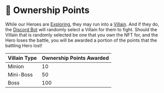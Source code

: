 # 🌟 Ownership Points

While our Heroes are [Exploring](ownership-points.md#exploring), they may run into a [Villain](../../tokens/villains/). And if they do, the [Discord Bot](broken-reference) will randomly select a Villain for them to fight. Should the Villain that is randomly selected be one that you own the NFT for, and the Hero loses the battle, you will be awarded a portion of the points that the battling Hero lost!

| Villain Type | Ownership Points Awarded |
| ------------ | ------------------------ |
| Minion       | 10                       |
| Mini-Boss    | 50                       |
| Boss         | 100                      |
